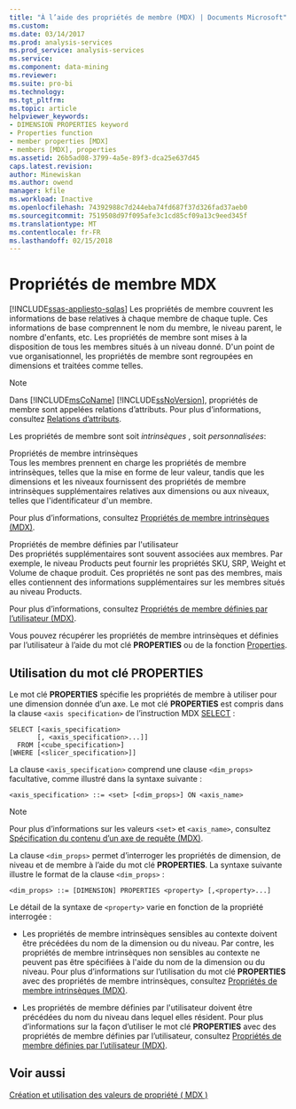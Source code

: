 ```yaml
---
title: "À l’aide des propriétés de membre (MDX) | Documents Microsoft"
ms.custom: 
ms.date: 03/14/2017
ms.prod: analysis-services
ms.prod_service: analysis-services
ms.service: 
ms.component: data-mining
ms.reviewer: 
ms.suite: pro-bi
ms.technology: 
ms.tgt_pltfrm: 
ms.topic: article
helpviewer_keywords:
- DIMENSION PROPERTIES keyword
- Properties function
- member properties [MDX]
- members [MDX], properties
ms.assetid: 26b5ad08-3799-4a5e-89f3-dca25e637d45
caps.latest.revision: 
author: Minewiskan
ms.author: owend
manager: kfile
ms.workload: Inactive
ms.openlocfilehash: 74392988c7d244eba74fd687f37d326fad37aeb0
ms.sourcegitcommit: 7519508d97f095afe3c1cd85cf09a13c9eed345f
ms.translationtype: MT
ms.contentlocale: fr-FR
ms.lasthandoff: 02/15/2018
---
```

# <a name="mdx-member-properties"></a>Propriétés de membre MDX
[!INCLUDE[ssas-appliesto-sqlas](../../../includes/ssas-appliesto-sqlas.md)]
Les propriétés de membre couvrent les informations de base relatives à chaque membre de chaque tuple. Ces informations de base comprennent le nom du membre, le niveau parent, le nombre d'enfants, etc. Les propriétés de membre sont mises à la disposition de tous les membres situés à un niveau donné. D'un point de vue organisationnel, les propriétés de membre sont regroupées en dimensions et traitées comme telles.  
  
> [!NOTE]  
>  Dans [!INCLUDE[msCoName](../../../includes/msconame-md.md)] [!INCLUDE[ssNoVersion](../../../includes/ssnoversion-md.md)], propriétés de membre sont appelées relations d’attributs. Pour plus d’informations, consultez [Relations d’attributs](../../../analysis-services/multidimensional-models-olap-logical-dimension-objects/attribute-relationships.md).  
  
 Les propriétés de membre sont soit *intrinsèques* , soit *personnalisées*:  
  
 Propriétés de membre intrinsèques  
 Tous les membres prennent en charge les propriétés de membre intrinsèques, telles que la mise en forme de leur valeur, tandis que les dimensions et les niveaux fournissent des propriétés de membre intrinsèques supplémentaires relatives aux dimensions ou aux niveaux, telles que l'identificateur d'un membre.  
  
 Pour plus d’informations, consultez [Propriétés de membre intrinsèques &#40;MDX&#41;](../../../analysis-services/multidimensional-models/mdx/mdx-member-properties-intrinsic-member-properties.md).  
  
 Propriétés de membre définies par l'utilisateur  
 Des propriétés supplémentaires sont souvent associées aux membres. Par exemple, le niveau Products peut fournir les propriétés SKU, SRP, Weight et Volume de chaque produit. Ces propriétés ne sont pas des membres, mais elles contiennent des informations supplémentaires sur les membres situés au niveau Products.  
  
 Pour plus d’informations, consultez [Propriétés de membre définies par l’utilisateur &#40;MDX&#41;](../../../analysis-services/multidimensional-models/mdx/mdx-member-properties-user-defined-member-properties.md).  
  
 Vous pouvez récupérer les propriétés de membre intrinsèques et définies par l’utilisateur à l’aide du mot clé **PROPERTIES** ou de la fonction [Properties](../../../mdx/properties-mdx.md).  
  
## <a name="using-the-properties-keyword"></a>Utilisation du mot clé PROPERTIES  
 Le mot clé **PROPERTIES** spécifie les propriétés de membre à utiliser pour une dimension donnée d’un axe. Le mot clé **PROPERTIES** est compris dans la clause `<axis specification>` de l’instruction MDX [SELECT](../../../mdx/mdx-data-manipulation-select.md) :  
  
```  
SELECT [<axis_specification>  
       [, <axis_specification>...]]  
  FROM [<cube_specification>]  
[WHERE [<slicer_specification>]]  
```  
  
 La clause `<axis_specification>` comprend une clause `<dim_props>` facultative, comme illustré dans la syntaxe suivante :  
  
```  
<axis_specification> ::= <set> [<dim_props>] ON <axis_name>  
```  
  
> [!NOTE]  
>  Pour plus d’informations sur les valeurs `<set>` et `<axis_name>`, consultez [Spécification du contenu d’un axe de requête &#40;MDX&#41;](../../../analysis-services/multidimensional-models/mdx/mdx-query-and-slicer-axes-specify-the-contents-of-a-query-axis.md).  
  
 La clause `<dim_props>` permet d’interroger les propriétés de dimension, de niveau et de membre à l’aide du mot clé **PROPERTIES**. La syntaxe suivante illustre le format de la clause `<dim_props>` :  
  
```  
<dim_props> ::= [DIMENSION] PROPERTIES <property> [,<property>...]  
```  
  
 Le détail de la syntaxe de `<property>` varie en fonction de la propriété interrogée :  
  
-   Les propriétés de membre intrinsèques sensibles au contexte doivent être précédées du nom de la dimension ou du niveau. Par contre, les propriétés de membre intrinsèques non sensibles au contexte ne peuvent pas être spécifiées à l'aide du nom de la dimension ou du niveau. Pour plus d’informations sur l’utilisation du mot clé **PROPERTIES** avec des propriétés de membre intrinsèques, consultez [Propriétés de membre intrinsèques &#40;MDX&#41;](../../../analysis-services/multidimensional-models/mdx/mdx-member-properties-intrinsic-member-properties.md).  
  
-   Les propriétés de membre définies par l'utilisateur doivent être précédées du nom du niveau dans lequel elles résident. Pour plus d’informations sur la façon d’utiliser le mot clé **PROPERTIES** avec des propriétés de membre définies par l’utilisateur, consultez [Propriétés de membre définies par l’utilisateur &#40;MDX&#41;](../../../analysis-services/multidimensional-models/mdx/mdx-member-properties-user-defined-member-properties.md).  
  
## <a name="see-also"></a>Voir aussi  
 [Création et utilisation des valeurs de propriété &#40; MDX &#41;](http://msdn.microsoft.com/library/0cafb269-03c8-4183-b6e9-220f071e4ef2)  
  
  
